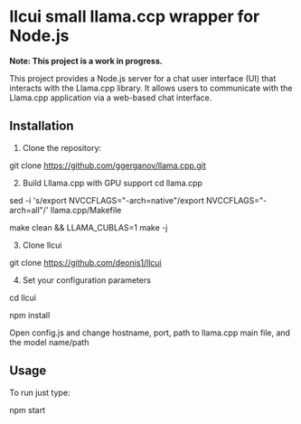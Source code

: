 # llcui small llama.ccp wrapper for Node.js

**Note: This project is a work in progress.**

This project provides a Node.js server for a chat user interface (UI) that interacts with the Llama.cpp library. It allows users to communicate with the Llama.cpp application via a web-based chat interface.

## Installation

1. Clone the repository:

git clone https://github.com/ggerganov/llama.cpp.git 

2. Build Lllama.cpp with GPU support
cd llama.cpp

sed -i 's/export NVCCFLAGS="-arch=native"/export NVCCFLAGS="-arch=all"/' llama.cpp/Makefile

make clean && LLAMA_CUBLAS=1 make -j

3. Clone llcui
   
git clone https://github.com/deonis1/llcui

4. Set your configuration parameters
  
cd llcui

npm install

Open config.js and change hostname, port, path to llama.cpp main file, and the model name/path

## Usage
To run just type:

npm start
